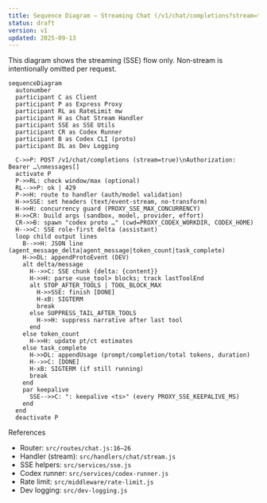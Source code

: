 ```yaml
---
title: Sequence Diagram — Streaming Chat (/v1/chat/completions?stream=true)
status: draft
version: v1
updated: 2025-09-13
---
```


This diagram shows the streaming (SSE) flow only. Non‑stream is intentionally omitted per request.

```mermaid
sequenceDiagram
  autonumber
  participant C as Client
  participant P as Express Proxy
  participant RL as RateLimit mw
  participant H as Chat Stream Handler
  participant SSE as SSE Utils
  participant CR as Codex Runner
  participant B as Codex CLI (proto)
  participant DL as Dev Logging

  C->>P: POST /v1/chat/completions (stream=true)\nAuthorization: Bearer …\nmessages[]
  activate P
  P->>RL: check window/max (optional)
  RL-->>P: ok | 429
  P->>H: route to handler (auth/model validation)
  H->>SSE: set headers (text/event-stream, no-transform)
  H->>H: concurrency guard (PROXY_SSE_MAX_CONCURRENCY)
  H->>CR: build args (sandbox, model, provider, effort)
  CR->>B: spawn "codex proto …" (cwd=PROXY_CODEX_WORKDIR, CODEX_HOME)
  H-->>C: SSE role-first delta (assistant)
  loop child output lines
    B-->>H: JSON line (agent_message_delta|agent_message|token_count|task_complete)
    H->>DL: appendProtoEvent (DEV)
    alt delta/message
      H-->>C: SSE chunk {delta: {content}}
      H->>H: parse <use_tool> blocks; track lastToolEnd
      alt STOP_AFTER_TOOLS | TOOL_BLOCK_MAX
        H->>SSE: finish [DONE]
        H-xB: SIGTERM
        break
      else SUPPRESS_TAIL_AFTER_TOOLS
        H->>H: suppress narrative after last tool
      end
    else token_count
      H->>H: update pt/ct estimates
    else task_complete
      H->>DL: appendUsage (prompt/completion/total tokens, duration)
      H-->>C: [DONE]
      H-xB: SIGTERM (if still running)
      break
    end
    par keepalive
      SSE-->>C: ": keepalive <ts>" (every PROXY_SSE_KEEPALIVE_MS)
    end
  end
  deactivate P
```

References

- Router: `src/routes/chat.js:16–26`
- Handler (stream): `src/handlers/chat/stream.js`
- SSE helpers: `src/services/sse.js`
- Codex runner: `src/services/codex-runner.js`
- Rate limit: `src/middleware/rate-limit.js`
- Dev logging: `src/dev-logging.js`
